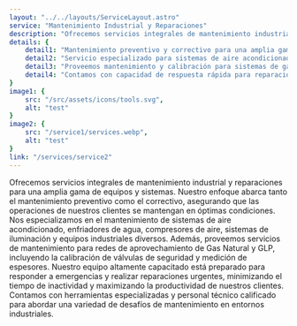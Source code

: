 ```yaml
---
layout: "../../layouts/ServiceLayout.astro"
service: "Mantenimiento Industrial y Reparaciones"
description: "Ofrecemos servicios integrales de mantenimiento industrial y reparaciones para una amplia gama de equipos y sistemas."
details: {
    detail1: "Mantenimiento preventivo y correctivo para una amplia gama de equipos industriales.",
    detail2: "Servicio especializado para sistemas de aire acondicionado y refrigeración industrial.",
    detail3: "Proveemos mantenimiento y calibración para sistemas de gas natural y GLP.",
    detail4: "Contamos con capacidad de respuesta rápida para reparaciones de emergencia"
}
image1: {
    src: "/src/assets/icons/tools.svg",
    alt: "test"
}
image2: {
    src: "/service1/services.webp",
    alt: "test"
}
link: "/services/service2"
---
```


Ofrecemos servicios integrales de mantenimiento industrial y reparaciones para una amplia gama de equipos y sistemas. Nuestro enfoque abarca tanto el mantenimiento preventivo como el correctivo, asegurando que las operaciones de nuestros clientes se mantengan en óptimas condiciones. Nos especializamos en el mantenimiento de sistemas de aire acondicionado, enfriadores de agua, compresores de aire, sistemas de iluminación y equipos industriales diversos. Además, proveemos servicios de mantenimiento para redes de aprovechamiento de Gas Natural y GLP, incluyendo la calibración de válvulas de seguridad y medición de espesores.
Nuestro equipo altamente capacitado está preparado para responder a emergencias y realizar reparaciones urgentes, minimizando el tiempo de inactividad y maximizando la productividad de nuestros clientes. Contamos con herramientas especializadas y personal técnico calificado para abordar una variedad de desafíos de mantenimiento en entornos industriales.